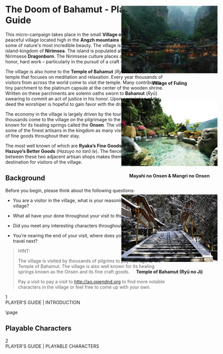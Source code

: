 # The Doom of Bahamut - Player's Guide
This micro-campaign takes place in the small __Village of Fuling__. A sleepy peaceful village located high in the __Angzh mountains__ surrounded with some of nature's most incredible beauty. The village is located on the tiny island-kingdom of __Nirimsea__. The island is populated almost entirely of the Nirimsese __Dragonborn__. The Nirimsese culture places a high importance on honor, hard work – particularly in the pursuit of a craft – and politeness.

The village is also home to the __Temple of Bahamut__ (_Ryū no Ji_). A serene temple that focuses on meditation and relaxation. Every year thousands of visitors from across the world come to visit the temple. Many contribute a tiny parchment to the platinum capsule at the center of the wooden shrine. Written on these parchments are solemn oaths sworn to __Bahamut__ (_Ryū_) swearing to commit an act of justice in his honor. Upon completion of the deed the worshiper is hopeful to gain favor with the dragon-god.

The economy in the village is largely driven by the tourism industry as many thousands come to the village on the pilgrimage to the temple. Fuling is known for its healing springs called the __Onsen__. The village is also home to some of the finest artisans in the kingdom as many visitors make purchases of fine goods throughout their stay.

The most well known of which are __Ryaka’s Fine Goods__ (_Ryaka no rō Ie_) and __Hazuyo’s Better Goods__ (_Hazuyo no tarō Ie_). The fierce competition between these two adjacent artisan shops makes them a popular destination for visitors of the village.

## Background
Before you begin, please think about the following questions:

- You are a visitor in the village, what is your reasoning for visiting the village?

- What all have your done throughout your visit to the village?

- Did you meet any interesting characters throughout your visit?

- You’re nearing the end of your visit, where does your character intend to travel next?

> HINT:
> 
> The village is visited by thousands of pilgrims to pay homage to the Temple of Bahamut. The village is also well known for its healing springs known as the Onsen and its fine craft goods. 
> 
> Pay a visit to pay a visit to http://ao.opendnd.org to find more notable characters in the village or feel free to come up with your own.

<div style="position:absolute;top:95px;right:70px;width:300px;text-align:center;">
  <img src="https://raw.githubusercontent.com/opendnd/modules/master/doom-of-bahamut/assets/img/palace.png" style="width:100%" />
  <h4>Village of Fuling</h4>
</div>

<div style="position:absolute;top:385px;right:70px;width:300px;text-align:center;">
  <img src="https://raw.githubusercontent.com/opendnd/modules/master/doom-of-bahamut/assets/img/onsen.png" style="width:100%" />
  <h4>Mayahi no Onsen &amp; Mangri no Onsen</h4>
</div>

<div style="position:absolute;top:685px;right:70px;width:300px;text-align:center;">
  <img src="https://raw.githubusercontent.com/opendnd/modules/master/doom-of-bahamut/assets/img/temple.png" style="width:100%" />
  <h4>Temple of Bahamut (Ryū no Ji)</h4>
</div>

<div class='pageNumber'>1</div>
<div class='footnote'>PLAYER'S GUIDE | INTRODUCTION</div>

\page

## Playable Characters

<div class='pageNumber'>2</div>
<div class='footnote'>PLAYER'S GUIDE | PLAYABLE CHARACTERS</div>